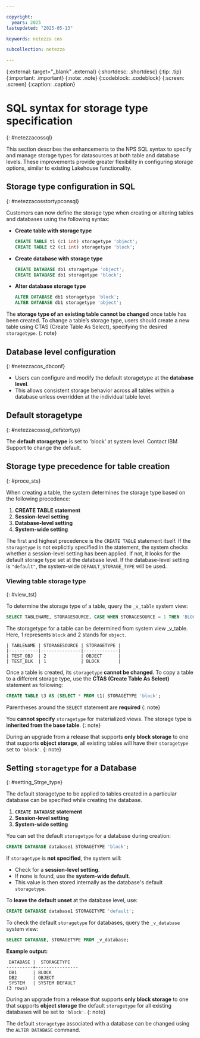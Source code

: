 ```yaml
---

copyright:
  years: 2025
lastupdated: "2025-05-13"

keywords: netezza cos

subcollection: netezza

---
```


{:external: target="_blank" .external}
{:shortdesc: .shortdesc}
{:tip: .tip}
{:important: .important}
{:note: .note}
{:codeblock: .codeblock}
{:screen: .screen}
{:caption: .caption}

# SQL syntax for storage type specification
{: #netezzacossql}

This section describes the enhancements to the NPS SQL syntax to specify and manage storage types for datasources at both table and database levels. These improvements provide greater flexibility in configuring storage options, similar to existing Lakehouse functionality.

## Storage type configuration in SQL
{: #netezzacosstortypconsql}

Customers can now define the storage type when creating or altering tables and databases using the following syntax:

- **Create table with storage type**

    ```sql
    CREATE TABLE t1 (c1 int) storagetype 'object';
	CREATE TABLE t2 (c1 int) storagetype 'block';
    ```

- **Create database with storage type**

    ```sql
    CREATE DATABASE db1 storagetype 'object';
	CREATE DATABASE db1 storagetype 'block';
    ```

- **Alter database storage type**

    ```sql
    ALTER DATABASE db1 storagetype 'block';
	ALTER DATABASE db1 storagetype 'object';
    ```

The **storage type of an existing table cannot be changed** once table has been created. To change a table’s storage type, users should create a new table using CTAS (Create Table As Select), specifying the desired `storagetype`.
{: note}

## Database level configuration
{: #netezzacos_dbconf}

- Users can configure and modify the default storagetype at the **database level**.
- This allows consistent storage behavior across all tables within a database unless overridden at the individual table level.

## Default storagetype
{: #netezzacossql_defstortyp}

The **default storagetype** is set to 'block' at system level. Contact IBM Support to change the default.

## Storage type precedence for table creation
{: #proce_sts}

When creating a table, the system determines the storage type based on the following precedence:

1. **CREATE TABLE statement**
2. **Session-level setting**
3. **Database-level setting**
4. **System-wide setting**

The first and highest precedence is the `CREATE TABLE` statement itself. If the `storagetype` is not explicitly specified in the statement, the system checks whether a session-level setting has been applied. If not, it looks for the default storage type set at the database level. If the database-level setting is `"default"`, the system-wide `DEFAULT_STORAGE_TYPE` will be used.

### Viewing table storage type
{: #view_tst}

To determine the storage type of a table, query the `_v_table` system view:

```sql
SELECT TABLENAME, STORAGESOURCE, CASE WHEN STORAGESOURCE = 1 THEN 'BLOCK' WHEN STORAGESOURCE = 2 THEN 'OBJECT' END AS STORAGETYPE FROM _v_table WHERE TABLENAME like 'TEST_%';
```

The storagetype for a table can be determined from system view _v_table. Here, 1 represents `block` and 2 stands for `object`.

```table
| TABLENAME | STORAGESOURCE | STORAGETYPE |
|-----------|---------------|-------------|
| TEST_OBJ  | 2             | OBJECT      |
| TEST_BLK  | 1             | BLOCK       |
```

Once a table is created, its `storagetype` **cannot be changed**. To copy a table to a different storage type, use the **CTAS (Create Table As Select)** statement as following:

```sql
CREATE TABLE t3 AS (SELECT * FROM t1) STORAGETYPE 'block';
```

Parentheses around the `SELECT` statement are **required**
{: note}


You **cannot specify** `storagetype` for materialized views. The storage type is **inherited from the base table**.
{: note}

During an upgrade from a release that supports **only block storage** to one that supports **object storage**, all existing tables will have their `storagetype` set to `'block'`.
{: note}

## Setting `storagetype` for a Database
{: #setting_Strge_type}

The default storagetype to be applied to tables created in a particular database can be specified while creating the database.

1. **`CREATE DATABASE` statement**
2. **Session-level setting**
3. **System-wide setting**

You can set the default `storagetype` for a database during creation:

```sql
CREATE DATABASE database1 STORAGETYPE 'block';
```

If `storagetype` is **not specified**, the system will:

- Check for a **session-level setting**.
- If none is found, use the **system-wide default**.
- This value is then stored internally as the database's default `storagetype`.

To **leave the default unset** at the database level, use:

```sql
CREATE DATABASE database1 STORAGETYPE 'default';
```

To check the default `storagetype` for databases, query the `_v_database` system view:

```sql
SELECT DATABASE, STORAGETYPE FROM _v_database;
```

**Example output:**

```
 DATABASE |  STORAGETYPE
----------+----------------
 DB1      | BLOCK
 DB2      | OBJECT
 SYSTEM   | SYSTEM DEFAULT
(3 rows)
```


During an upgrade from a release that supports **only block storage** to one that supports **object storage** the default `storagetype` for all existing databases will be set to `'block'`.
{: note}

The default `storagetype` associated with a database can be changed using the `ALTER DATABASE` command.
